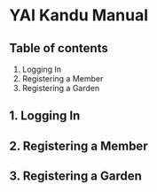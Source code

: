 
# YAI Kandu Manual

## Table of contents

1. Logging In
2. Registering a Member
3. Registering a Garden

## 1. Logging In

## 2. Registering a Member

## 3. Registering a Garden
